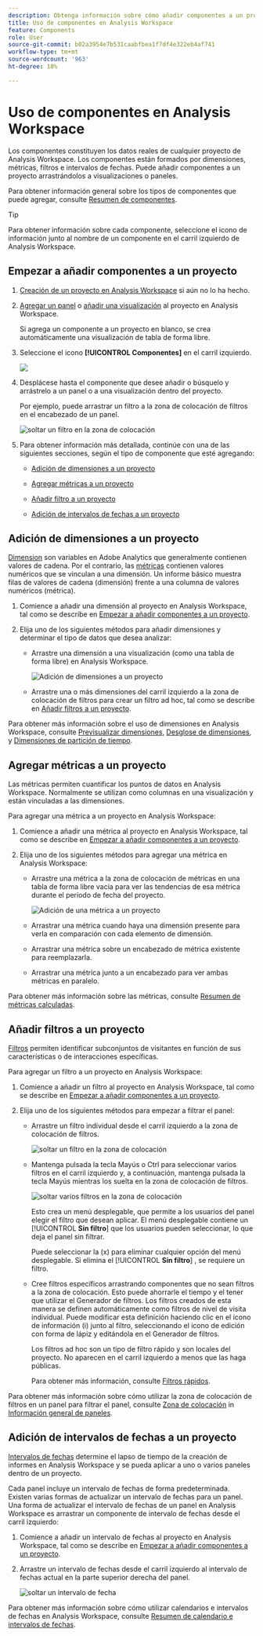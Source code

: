 ```yaml
---
description: Obtenga información sobre cómo añadir componentes a un proyecto en Analysis Workspace
title: Uso de componentes en Analysis Workspace
feature: Components
role: User
source-git-commit: b02a3954e7b531caabfbea1f7df4e322eb4af741
workflow-type: tm+mt
source-wordcount: '963'
ht-degree: 18%

---
```


# Uso de componentes en Analysis Workspace

Los componentes constituyen los datos reales de cualquier proyecto de Analysis Workspace. Los componentes están formados por dimensiones, métricas, filtros e intervalos de fechas. Puede añadir componentes a un proyecto arrastrándolos a visualizaciones o paneles.

Para obtener información general sobre los tipos de componentes que puede agregar, consulte [Resumen de componentes](/help/components/overview.md).

>[!TIP]
>
>Para obtener información sobre cada componente, seleccione el icono de información junto al nombre de un componente en el carril izquierdo de Analysis Workspace.

## Empezar a añadir componentes a un proyecto

1. [Creación de un proyecto en Analysis Workspace](/help/analysis-workspace/build-workspace-project/create-projects.md) si aún no lo ha hecho.

1. [Agregar un panel](/help/analysis-workspace/c-panels/panels.md) o [añadir una visualización](/help/analysis-workspace/visualizations/freeform-analysis-visualizations.md#add-visualizations-to-a-panel) al proyecto en Analysis Workspace.

   Si agrega un componente a un proyecto en blanco, se crea automáticamente una visualización de tabla de forma libre.

1. Seleccione el icono **[!UICONTROL Componentes]** en el carril izquierdo.

   ![](assets/build-components.png)

1. Desplácese hasta el componente que desee añadir o búsquelo y arrástrelo a un panel o a una visualización dentro del proyecto.

   Por ejemplo, puede arrastrar un filtro a la zona de colocación de filtros en el encabezado de un panel.

   ![soltar un filtro en la zona de colocación](assets/filter-dropzone.png)

1. Para obtener información más detallada, continúe con una de las siguientes secciones, según el tipo de componente que esté agregando:

   * [Adición de dimensiones a un proyecto](#add-dimensions-to-a-project)

   * [Agregar métricas a un proyecto](#add-metrics-to-a-project)

   * [Añadir filtro a un proyecto](#add-filters-to-a-project)

   * [Adición de intervalos de fechas a un proyecto](#add-date-ranges-to-a-project)

## Adición de dimensiones a un proyecto

[Dimension](/help/components/dimensions/overview.md) son variables en Adobe Analytics que generalmente contienen valores de cadena. Por el contrario, las [métricas](/help/components/calc-metrics/calc-metr-overview.md) contienen valores numéricos que se vinculan a una dimensión. Un informe básico muestra filas de valores de cadena (dimensión) frente a una columna de valores numéricos (métrica).

1. Comience a añadir una dimensión al proyecto en Analysis Workspace, tal como se describe en [Empezar a añadir componentes a un proyecto](#begin-adding-components-to-a-project).

1. Elija uno de los siguientes métodos para añadir dimensiones y determinar el tipo de datos que desea analizar:

   * Arrastre una dimensión a una visualización (como una tabla de forma libre) en Analysis Workspace.

     ![Adición de dimensiones a un proyecto](assets/add-dimensions.png)

   * Arrastre una o más dimensiones del carril izquierdo a la zona de colocación de filtros para crear un filtro ad hoc, tal como se describe en [Añadir filtros a un proyecto](#add-filters-to-a-project).

Para obtener más información sobre el uso de dimensiones en Analysis Workspace, consulte [Previsualizar dimensiones](/help/components/dimensions/view-dimensions.md), [Desglose de dimensiones](/help/components/dimensions/t-breakdown-fa.md), y [Dimensiones de partición de tiempo](/help/components/dimensions/time-parting-dimensions.md).

## Agregar métricas a un proyecto

Las métricas permiten cuantificar los puntos de datos en Analysis Workspace. Normalmente se utilizan como columnas en una visualización y están vinculadas a las dimensiones.

Para agregar una métrica a un proyecto en Analysis Workspace:

1. Comience a añadir una métrica al proyecto en Analysis Workspace, tal como se describe en [Empezar a añadir componentes a un proyecto](#begin-adding-components-to-a-project).

1. Elija uno de los siguientes métodos para agregar una métrica en Analysis Workspace:

   * Arrastre una métrica a la zona de colocación de métricas en una tabla de forma libre vacía para ver las tendencias de esa métrica durante el período de fecha del proyecto.

     ![Adición de una métrica a un proyecto](assets/add-metrics.png)

   * Arrastrar una métrica cuando haya una dimensión presente para verla en comparación con cada elemento de dimensión.

   * Arrastrar una métrica sobre un encabezado de métrica existente para reemplazarla.

   * Arrastrar una métrica junto a un encabezado para ver ambas métricas en paralelo.

Para obtener más información sobre las métricas, consulte [Resumen de métricas calculadas](/help/components/calc-metrics/calc-metr-overview.md).

## Añadir filtros a un proyecto

[Filtros](/help/components/filters/filters-overview.md) permiten identificar subconjuntos de visitantes en función de sus características o de interacciones específicas.

Para agregar un filtro a un proyecto en Analysis Workspace:

1. Comience a añadir un filtro al proyecto en Analysis Workspace, tal como se describe en [Empezar a añadir componentes a un proyecto](#begin-adding-components-to-a-project).

1. Elija uno de los siguientes métodos para empezar a filtrar el panel:

   * Arrastre un filtro individual desde el carril izquierdo a la zona de colocación de filtros.

     ![soltar un filtro en la zona de colocación](assets/filter-dropzone.png)

   * Mantenga pulsada la tecla Mayús o Ctrl para seleccionar varios filtros en el carril izquierdo y, a continuación, mantenga pulsada la tecla Mayús mientras los suelta en la zona de colocación de filtros.

     ![soltar varios filtros en la zona de colocación](assets/filter-dropzone-multiple.png)

     Esto crea un menú desplegable, que permite a los usuarios del panel elegir el filtro que desean aplicar. El menú desplegable contiene un [!UICONTROL **Sin filtro**] que los usuarios pueden seleccionar, lo que deja el panel sin filtrar.

     Puede seleccionar la (x) para eliminar cualquier opción del menú desplegable. Si elimina el [!UICONTROL **Sin filtro**] , se requiere un filtro.

   * Cree filtros específicos arrastrando componentes que no sean filtros a la zona de colocación. Esto puede ahorrarle el tiempo y el tener que utilizar el Generador de filtros. Los filtros creados de esta manera se definen automáticamente como filtros de nivel de visita individual. Puede modificar esta definición haciendo clic en el icono de información (i) junto al filtro, seleccionando el icono de edición con forma de lápiz y editándola en el Generador de filtros.

     Los filtros ad hoc son un tipo de filtro rápido y son locales del proyecto. No aparecen en el carril izquierdo a menos que las haga públicas.

     Para obtener más información, consulte [Filtros rápidos](/help/components/filters/quick-filters.md).

Para obtener más información sobre cómo utilizar la zona de colocación de filtros en un panel para filtrar el panel, consulte [Zona de colocación](/help/analysis-workspace/c-panels/panels.md#drop-zone) in [Información general de paneles](/help/analysis-workspace/c-panels/panels.md).

## Adición de intervalos de fechas a un proyecto

[Intervalos de fechas](/help/components/date-ranges/custom-date-ranges.md) determine el lapso de tiempo de la creación de informes en Analysis Workspace y se pueda aplicar a uno o varios paneles dentro de un proyecto.

Cada panel incluye un intervalo de fechas de forma predeterminada. Existen varias formas de actualizar un intervalo de fechas para un panel. Una forma de actualizar el intervalo de fechas de un panel en Analysis Workspace es arrastrar un componente de intervalo de fechas desde el carril izquierdo:

1. Comience a añadir un intervalo de fechas al proyecto en Analysis Workspace, tal como se describe en [Empezar a añadir componentes a un proyecto](#begin-adding-components-to-a-project).

1. Arrastre un intervalo de fechas desde el carril izquierdo al intervalo de fechas actual en la parte superior derecha del panel.

   ![soltar un intervalo de fecha](assets/daterange-drop.png)

Para obtener más información sobre cómo utilizar calendarios e intervalos de fechas en Analysis Workspace, consulte [Resumen de calendario e intervalos de fechas](/help/components/date-ranges/custom-date-ranges.md).
